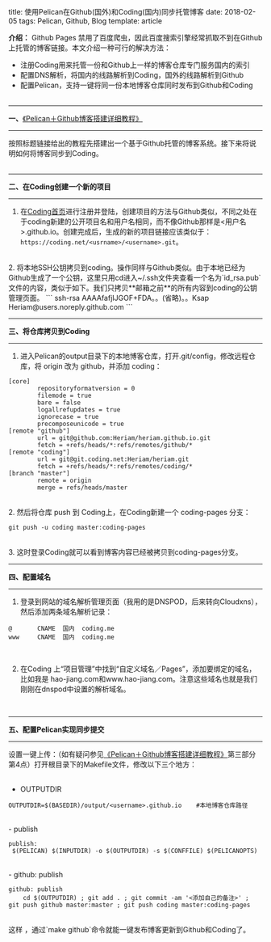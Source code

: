 title: 使用Pelican在Github(国外)和Coding(国内)同步托管博客
date: 2018-02-05
tags: Pelican, Github, Blog
template: article

**介绍：** Github Pages 禁用了百度爬虫，因此百度搜索引擎经常抓取不到在Github上托管的博客链接。本文介绍一种可行的解决方法：     
- 注册Coding用来托管一份和Github上一样的博客仓库专门服务国内的索引    
- 配置DNS解析，将国内的线路解析到Coding，国外的线路解析到Github    
- 配置Pelican，支持一键将同一份本地博客仓库同时发布到Github和Coding
  ​          
  <br>   
***
**一、**[《Pelican＋Github博客搭建详细教程》](http://www.jianshu.com/p/fd8ed9855f44)      
***
按照标题链接给出的教程先搭建出一个基于Github托管的博客系统。接下来将说明如何将博客同步到Coding。    
<br>   

***
**二、在Coding创建一个新的项目**
***
1. 在[Coding首页](http://www.coding.net)进行注册并登陆，创建项目的方法与Github类似，不同之处在于coding新建的公开项目名和用户名相同，而不像Github那样是<用户名>.github.io。创建完成后，生成的新的项目链接应该类似于：`https://coding.net/<usrname>/<username>.git`。    
  <br>   
2. 将本地SSH公钥拷贝到coding。操作同样与Github类似。由于本地已经为Github生成了一个公钥，这里只用cd进入~/.ssh文件夹查看一个名为`id_rsa.pub`文件的内容，类似于如下。我们只拷贝**邮箱之前**的所有内容到coding的公钥管理页面。     
```
ssh-rsa AAAAfafjIJGOF+FDA。。(省略)。。Ksap Heriam@users.noreply.github.com
```
<br>   

***
**三、将仓库拷贝到Coding**
***
1. 进入Pelican的output目录下的本地博客仓库，打开.git/config，修改远程仓库，将 origin 改为 github，并添加 coding：   

```
[core]
        repositoryformatversion = 0
        filemode = true
        bare = false
        logallrefupdates = true
        ignorecase = true
        precomposeunicode = true
[remote "github"]
        url = git@github.com:Heriam/heriam.github.io.git
        fetch = +refs/heads/*:refs/remotes/github/*
[remote "coding"]
        url = git@git.coding.net:Heriam/heriam.git
        fetch = +refs/heads/*:refs/remotes/coding/*
[branch "master"]
        remote = origin
        merge = refs/heads/master
```
<br>    
2. 然后将仓库 push 到 Coding上，在Coding新建一个 coding-pages 分支：    

```
git push -u coding master:coding-pages
```
<br>    
3. 这时登录Coding就可以看到博客内容已经被拷贝到coding-pages分支。
  <br>   

***
**四、配置域名**
***
1. 登录到网站的域名解析管理页面（我用的是DNSPOD，后来转向Cloudxns），然后添加两条域名解析记录：

```
@       CNAME  国内  coding.me
www     CNAME  国内  coding.me
```
<br>   

2. 在Coding 上“项目管理”中找到“自定义域名／Pages”，添加要绑定的域名，比如我是 hao-jiang.com和www.hao-jiang.com。注意这些域名也就是我们刚刚在dnspod中设置的解析域名。

<br>   

***
**五、配置Pelican实现同步提交**
***
设置一键上传：（如有疑问参见[《Pelican＋Github博客搭建详细教程》](http://www.jianshu.com/p/fd8ed9855f44)第三部分第4点）打开根目录下的Makefile文件，修改以下三个地方：   
<br>    
- OUTPUTDIR        

```
OUTPUTDIR=$(BASEDIR)/output/<username>.github.io    #本地博客仓库路径
```
<br>   
-  publish    

```
publish:    
 $(PELICAN) $(INPUTDIR) -o $(OUTPUTDIR) -s $(CONFFILE) $(PELICANOPTS)    
```
<br>   
- github: publish

```
github: publish
	cd $(OUTPUTDIR) ; git add . ; git commit -am '<添加自己的备注>' ; git push github master:master ; git push coding master:coding-pages 
```

<br>
这样 ，通过`make github`命令就能一键发布博客更新到Github和Coding了。